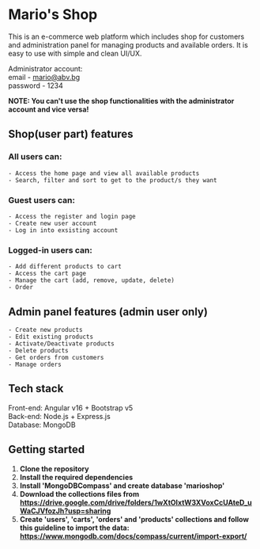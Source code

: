<h1>Mario's Shop</h1>

This is an e-commerce web platform which includes shop for customers and administration panel for managing products and available orders. It is easy to use with simple and clean UI/UX.

Administrator account:<br />
email - mario@abv.bg<br />
password - 1234

<strong>NOTE: You can't use the shop functionalities with the administrator account and vice versa!</strong>

## Shop(user part) features

### All users can:

    - Access the home page and view all available products
    - Search, filter and sort to get to the product/s they want

### Guest users can:

    - Access the register and login page
    - Create new user account
    - Log in into exsisting account

### Logged-in users can:

    - Add different products to cart
    - Access the cart page
    - Manage the cart (add, remove, update, delete)
    - Order

## Admin panel features (admin user only)

    - Create new products
    - Edit existing products
    - Activate/Deactivate products
    - Delete products
    - Get orders from customers
    - Manage orders

## Tech stack

Front-end: Angular v16 + Bootstrap v5 <br/>
Back-end: Node.js + Express.js <br/>
Database: MongoDB

## Getting started

1. **Clone the repository** <br/>
2. **Install the required dependencies** <br/>
3. **Install 'MongoDBCompass' and create database 'marioshop'**
4. **Download the collections files from https://drive.google.com/drive/folders/1wXtOlxtW3XVoxCcUAteD_uWaCJVfozJh?usp=sharing**
5. **Create 'users', 'carts', 'orders' and 'products' collections and follow this guideline to import the data: https://www.mongodb.com/docs/compass/current/import-export/**
